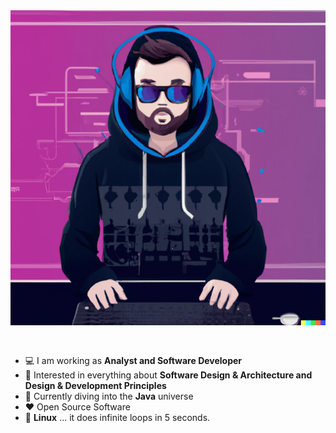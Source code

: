 <img src="https://github.com/dansenpir/dansenpir/blob/main/assets/dev.png" alt="Introduction Banner.." style="text-align: center; margin-bottom: 30px;" />

-   :computer: I am working as **Analyst and Software Developer**
-   :monocle_face: Interested in everything about **Software Design & Architecture and Design & Development Principles**
-   :seedling: Currently diving into the **Java** universe
-   :heart: Open Source Software
-   :penguin: **Linux** ... it does infinite loops in 5 seconds.
